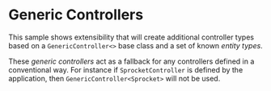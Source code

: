 ﻿# Generic Controllers
  
This sample shows extensibility that will create additional controller types based on a `GenericController<>` base class and a set of known *entity types*.

These *generic controllers* act as a fallback for any controllers defined in a conventional way. For instance if `SprocketController` is defined by the application, then `GenericController<Sprocket>` will not be used.
